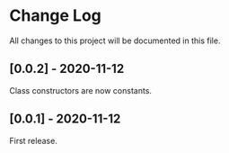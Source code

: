 # Change Log
All changes to this project will be documented in this file.

## [0.0.2] - 2020-11-12
Class constructors are now constants.

## [0.0.1] - 2020-11-12
First release.